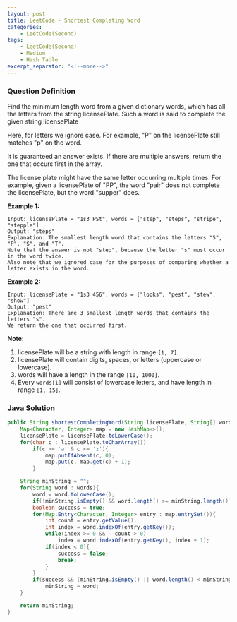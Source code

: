 ```yaml
---
layout: post
title: LeetCode - Shortest Completing Word
categories:
    - LeetCode(Second)
tags:
    - LeetCode(Second)
    - Medium
    - Hash Table
excerpt_separator: "<!--more-->"
---
```


### Question Definition
Find the minimum length word from a given dictionary words, which has all the letters from the string licensePlate. Such a word is said to complete the given string licensePlate

Here, for letters we ignore case. For example, "P" on the licensePlate still matches "p" on the word.

It is guaranteed an answer exists. If there are multiple answers, return the one that occurs first in the array.

The license plate might have the same letter occurring multiple times. For example, given a licensePlate of "PP", the word "pair" does not complete the licensePlate, but the word "supper" does.
<!--more-->

**Example 1:**
```
Input: licensePlate = "1s3 PSt", words = ["step", "steps", "stripe", "stepple"]
Output: "steps"
Explanation: The smallest length word that contains the letters "S", "P", "S", and "T".
Note that the answer is not "step", because the letter "s" must occur in the word twice.
Also note that we ignored case for the purposes of comparing whether a letter exists in the word.
```
**Example 2:**
```
Input: licensePlate = "1s3 456", words = ["looks", "pest", "stew", "show"]
Output: "pest"
Explanation: There are 3 smallest length words that contains the letters "s".
We return the one that occurred first.
```
**Note:**
1. licensePlate will be a string with length in range `[1, 7]`.
2. licensePlate will contain digits, spaces, or letters (uppercase or lowercase).
3. words will have a length in the range `[10, 1000]`.
4. Every `words[i]` will consist of lowercase letters, and have length in range `[1, 15]`.
### Java Solution
```java
public String shortestCompletingWord(String licensePlate, String[] words) {
    Map<Character, Integer> map = new HashMap<>();
    licensePlate = licensePlate.toLowerCase();
    for(char c : licensePlate.toCharArray())
        if(c >= 'a' & c <= 'z'){
            map.putIfAbsent(c, 0);
            map.put(c, map.get(c) + 1);
        }

    String minString = "";
    for(String word : words){
        word = word.toLowerCase();
        if(!minString.isEmpty() && word.length() >= minString.length()) continue;
        boolean success = true;
        for(Map.Entry<Character, Integer> entry : map.entrySet()){
            int count = entry.getValue();
            int index = word.indexOf(entry.getKey());
            while(index >= 0 && --count > 0)
                index = word.indexOf(entry.getKey(), index + 1);
            if(index < 0){
                success = false;
                break;
            }
        }
        if(success && (minString.isEmpty() || word.length() < minString.length()))
            minString = word;
    }

    return minString;
}
```
